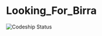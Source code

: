 Looking_For_Birra
=================

![Codeship Status](https://www.codeship.io/projects/56ac1780-a32b-0131-1be7-329feabca2fa/status)
